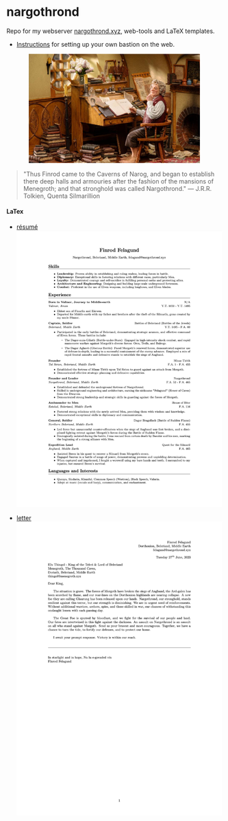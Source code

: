 # nargothrond
Repo for my webserver [nargothrond.xyz](https://nargothrond.xyz/), web-tools and LaTeX templates.
- [Instructions](https://nargothrond.xyz/notes-web-server.html) for setting up your own bastion on the web.

<p align="center">
  <img src="img/bag-end.jpeg" width="400" alt="Bilbo at his Bag End study">
</p>

> "Thus Finrod came to the Caverns of Narog, and began to establish there deep halls and armouries after the fashion of the mansions of Menegroth; and that stronghold was called Nargothrond."
> ― J.R.R. Tolkien, Quenta Silmarillion

#### LaTex
- [résumé](latex/resume.tex)
![résumé](img/resume.png)

- [letter](latex/letter.tex)
![letter](img/letter.png)
